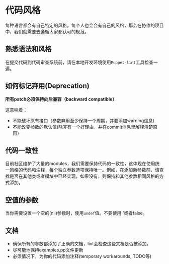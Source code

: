 # 代码风格

 每种语言都会有自己特定的风格，每个人也会会有自己的风格，那么在协作的项目中，我们就需要去遵循大家都认可的规范。

## 熟悉语法和风格

在提交代码到代码审查系统前，请在本地开发环境使用`Puppet-lint`工具检查一遍。

## 如何标记弃用(Deprecation)

**所有patch必须保持向后兼容（backward compatible）**

这意味着：
 - 不能破坏原有接口（参数弃用至少保持一个周期，并要添加warning信息)
 - 不能改变参数的默认值(除非有一个好理由，并在commit消息里解释清楚原因）

## 代码一致性

目前社区维护了大量的modules，我们需要保持代码的一致性，这体现在使用统一风格的代码和注释，每个独立参数选项保持唯一。例如，在添加新参数前，请查找是否在其他类或者模块中已经实现，如果没有，则保持和其他参数相同风格的方式添加。

## 空值的参数

当你需要设置一个空的(nil)参数时，使用`undef`值。不要使用''或者false。

## 文档

- 确保所有的参数都添加了正确的文档，lint会检查这些文档是否被添加。
- 尽可能地保持examples.pp文件更新
- 必须情况下，为你的代码添加注释(temporary workarounds, TODO等)
